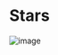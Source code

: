 # Stars

![image](https://user-images.githubusercontent.com/80094949/136397910-2d4e924d-1083-4433-be25-0f89ebb392f2.png)
